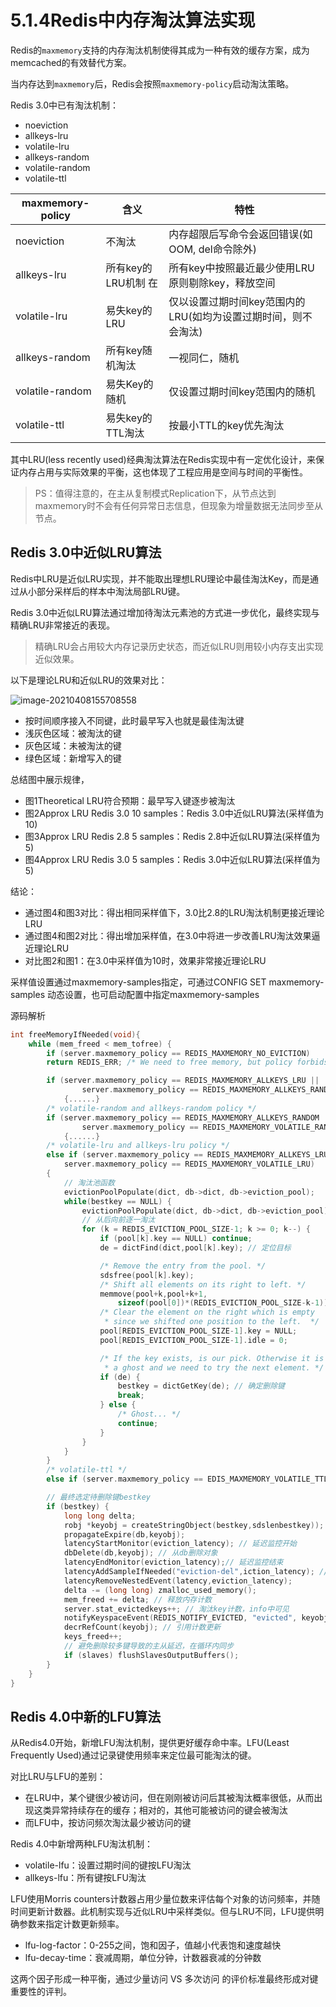 # 5.1.4Redis中内存淘汰算法实现

Redis的`maxmemory`支持的内存淘汰机制使得其成为一种有效的缓存方案，成为memcached的有效替代方案。

当内存达到`maxmemory`后，Redis会按照`maxmemory-policy`启动淘汰策略。

Redis 3.0中已有淘汰机制：

- noeviction
- allkeys-lru
- volatile-lru
- allkeys-random
- volatile-random
- volatile-ttl

| maxmemory-policy | 含义                | 特性                                                         |
| ---------------- | ------------------- | ------------------------------------------------------------ |
| noeviction       | 不淘汰              | 内存超限后写命令会返回错误(如OOM, del命令除外)               |
| allkeys-lru      | 所有key的LRU机制 在 | 所有key中按照最近最少使用LRU原则剔除key，释放空间            |
| volatile-lru     | 易失key的LRU        | 仅以设置过期时间key范围内的LRU(如均为设置过期时间，则不会淘汰) |
| allkeys-random   | 所有key随机淘汰     | 一视同仁，随机                                               |
| volatile-random  | 易失Key的随机       | 仅设置过期时间key范围内的随机                                |
| volatile-ttl     | 易失key的TTL淘汰    | 按最小TTL的key优先淘汰                                       |

其中LRU(less recently used)经典淘汰算法在Redis实现中有一定优化设计，来保证内存占用与实际效果的平衡，这也体现了工程应用是空间与时间的平衡性。

> PS：值得注意的，在主从复制模式Replication下，从节点达到maxmemory时不会有任何异常日志信息，但现象为增量数据无法同步至从节点。

## Redis 3.0中近似LRU算法

Redis中LRU是近似LRU实现，并不能取出理想LRU理论中最佳淘汰Key，而是通过从小部分采样后的样本中淘汰局部LRU键。

Redis 3.0中近似LRU算法通过增加待淘汰元素池的方式进一步优化，最终实现与精确LRU非常接近的表现。

> 精确LRU会占用较大内存记录历史状态，而近似LRU则用较小内存支出实现近似效果。

以下是理论LRU和近似LRU的效果对比：

![image-20210408155708558](https://raw.githubusercontent.com/zmk-c/GolangGuide/master/img/20210408155708.png)

- 按时间顺序接入不同键，此时最早写入也就是最佳淘汰键
- 浅灰色区域：被淘汰的键
- 灰色区域：未被淘汰的键
- 绿色区域：新增写入的键

总结图中展示规律，

- 图1Theoretical LRU符合预期：最早写入键逐步被淘汰
- 图2Approx LRU Redis 3.0 10 samples：Redis 3.0中近似LRU算法(采样值为10)
- 图3Approx LRU Redis 2.8 5 samples：Redis 2.8中近似LRU算法(采样值为5)
- 图4Approx LRU Redis 3.0 5 samples：Redis 3.0中近似LRU算法(采样值为5)

结论：

- 通过图4和图3对比：得出相同采样值下，3.0比2.8的LRU淘汰机制更接近理论LRU
- 通过图4和图2对比：得出增加采样值，在3.0中将进一步改善LRU淘汰效果逼近理论LRU
- 对比图2和图1：在3.0中采样值为10时，效果非常接近理论LRU

采样值设置通过maxmemory-samples指定，可通过CONFIG SET maxmemory-samples 动态设置，也可启动配置中指定maxmemory-samples

源码解析

```c
int freeMemoryIfNeeded(void){
    while (mem_freed < mem_tofree) {
        if (server.maxmemory_policy == REDIS_MAXMEMORY_NO_EVICTION)
        return REDIS_ERR; /* We need to free memory, but policy forbids. */

        if (server.maxmemory_policy == REDIS_MAXMEMORY_ALLKEYS_LRU ||
                server.maxmemory_policy == REDIS_MAXMEMORY_ALLKEYS_RANDOM)
            {......}
        /* volatile-random and allkeys-random policy */
        if (server.maxmemory_policy == REDIS_MAXMEMORY_ALLKEYS_RANDOM ||
                server.maxmemory_policy == REDIS_MAXMEMORY_VOLATILE_RANDOM)
            {......}
        /* volatile-lru and allkeys-lru policy */
        else if (server.maxmemory_policy == REDIS_MAXMEMORY_ALLKEYS_LRU ||
            server.maxmemory_policy == REDIS_MAXMEMORY_VOLATILE_LRU)
        {
            // 淘汰池函数
            evictionPoolPopulate(dict, db->dict, db->eviction_pool);
            while(bestkey == NULL) {
                evictionPoolPopulate(dict, db->dict, db->eviction_pool);
                // 从后向前逐一淘汰
                for (k = REDIS_EVICTION_POOL_SIZE-1; k >= 0; k--) {
                    if (pool[k].key == NULL) continue;
                    de = dictFind(dict,pool[k].key); // 定位目标

                    /* Remove the entry from the pool. */
                    sdsfree(pool[k].key);
                    /* Shift all elements on its right to left. */
                    memmove(pool+k,pool+k+1,
                        sizeof(pool[0])*(REDIS_EVICTION_POOL_SIZE-k-1));
                    /* Clear the element on the right which is empty
                     * since we shifted one position to the left.  */
                    pool[REDIS_EVICTION_POOL_SIZE-1].key = NULL;
                    pool[REDIS_EVICTION_POOL_SIZE-1].idle = 0;

                    /* If the key exists, is our pick. Otherwise it is
                     * a ghost and we need to try the next element. */
                    if (de) {
                        bestkey = dictGetKey(de); // 确定删除键
                        break;
                    } else {
                        /* Ghost... */
                        continue;
                    }
                }
            }
        }
        /* volatile-ttl */
        else if (server.maxmemory_policy == EDIS_MAXMEMORY_VOLATILE_TTL) {......}

        // 最终选定待删除键bestkey
        if (bestkey) {
            long long delta;
            robj *keyobj = createStringObject(bestkey,sdslenbestkey)); // 目标对象
            propagateExpire(db,keyobj);
            latencyStartMonitor(eviction_latency); // 延迟监控开始
            dbDelete(db,keyobj); // 从db删除对象
            latencyEndMonitor(eviction_latency);// 延迟监控结束
            latencyAddSampleIfNeeded("eviction-del",iction_latency); // 延迟采样
            latencyRemoveNestedEvent(latency,eviction_latency);
            delta -= (long long) zmalloc_used_memory();
            mem_freed += delta; // 释放内存计数
            server.stat_evictedkeys++; // 淘汰key计数，info中可见
            notifyKeyspaceEvent(REDIS_NOTIFY_EVICTED, "evicted", keyobj, db->id); // 事件通知
            decrRefCount(keyobj); // 引用计数更新
            keys_freed++;
            // 避免删除较多键导致的主从延迟，在循环内同步
            if (slaves) flushSlavesOutputBuffers();
        }
    }
}
```

## Redis 4.0中新的LFU算法

从Redis4.0开始，新增LFU淘汰机制，提供更好缓存命中率。LFU(Least Frequently Used)通过记录键使用频率来定位最可能淘汰的键。

对比LRU与LFU的差别：

- 在LRU中，某个键很少被访问，但在刚刚被访问后其被淘汰概率很低，从而出现这类异常持续存在的缓存；相对的，其他可能被访问的键会被淘汰
- 而LFU中，按访问频次淘汰最少被访问的键

Redis 4.0中新增两种LFU淘汰机制：

- volatile-lfu：设置过期时间的键按LFU淘汰
- allkeys-lfu：所有键按LFU淘汰

LFU使用Morris counters计数器占用少量位数来评估每个对象的访问频率，并随时间更新计数器。此机制实现与近似LRU中采样类似。但与LRU不同，LFU提供明确参数来指定计数更新频率。

- lfu-log-factor：0-255之间，饱和因子，值越小代表饱和速度越快
- lfu-decay-time：衰减周期，单位分钟，计数器衰减的分钟数

这两个因子形成一种平衡，通过少量访问 VS 多次访问 的评价标准最终形成对键重要性的评判。